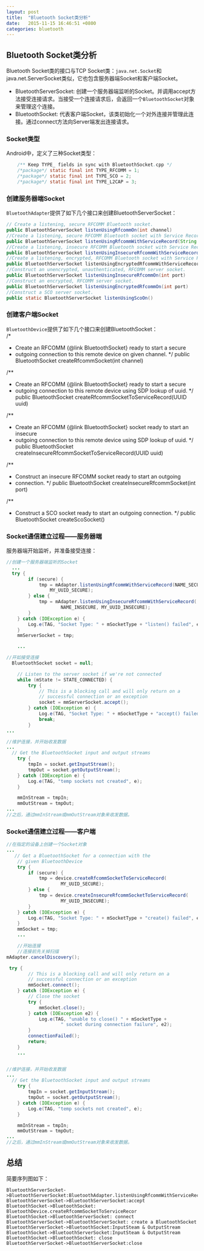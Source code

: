 ```yaml
---
layout: post
title:  "Bluetooth Socket类分析"
date:   2015-11-15 16:46:51 +0800
categories: bluetooth
---
```

## Bluetooth Socket类分析  
Bluetooth Socket类的接口与TCP Socket类：`java.net.Socket`和java.net.ServerSocket类似，它也包含服务器端Socket和客户端Socket。  
* BluetoothServerSocket: 创建一个服务器端监听的Socket。并调用accept方法接受连接请求。当接受一个连接请求后，会返回一个`BluetoothSocket`对象来管理这个连接。  
* BluetoothSocket: 代表客户端Socket，该类初始化一个对外连接并管理此连接。通过connect方法向Server端发出连接请求。  

### Socket类型  
Android中，定义了三种Socket类型： 
```java
    /** Keep TYPE_ fields in sync with BluetoothSocket.cpp */
    /*package*/ static final int TYPE_RFCOMM = 1;
    /*package*/ static final int TYPE_SCO = 2;
    /*package*/ static final int TYPE_L2CAP = 3;
```

### 创建服务器端Socket  
`BluetoothAdapter`提供了如下几个接口来创建BluetoothServerSocket： 
```java
// Create a listening, secure RFCOMM Bluetooth socket.
public BluetoothServerSocket listenUsingRfcommOn(int channel)
//Create a listening, secure RFCOMM Bluetooth socket with Service Record.
public BluetoothServerSocket listenUsingRfcommWithServiceRecord(String name, UUID uuid)
//Create a listening, insecure RFCOMM Bluetooth socket with Service Record.
public BluetoothServerSocket listenUsingInsecureRfcommWithServiceRecord(String name, UUID uuid)
//Create a listening, encrypted, RFCOMM Bluetooth socket with Service Record.
public BluetoothServerSocket listenUsingEncryptedRfcommWithServiceRecord
//Construct an unencrypted, unauthenticated, RFCOMM server socket.
public BluetoothServerSocket listenUsingInsecureRfcommOn(int port)
//Construct an encrypted, RFCOMM server socket.
public BluetoothServerSocket listenUsingEncryptedRfcommOn(int port)
//Construct a SCO server socket.
public static BluetoothServerSocket listenUsingScoOn()
```

### 创建客户端Socket  
`BluetoothDevice`提供了如下几个接口来创建BluetoothSocket：  
/*
 * Create an RFCOMM {@link BluetoothSocket} ready to start a secure
 * outgoing connection to this remote device on given channel.
 */
public BluetoothSocket createRfcommSocket(int channel)

/**
 * Create an RFCOMM {@link BluetoothSocket} ready to start a secure
 * outgoing connection to this remote device using SDP lookup of uuid.
 */
 public BluetoothSocket createRfcommSocketToServiceRecord(UUID uuid)

/**
 * Create an RFCOMM {@link BluetoothSocket} socket ready to start an insecure
 * outgoing connection to this remote device using SDP lookup of uuid.
 */
public BluetoothSocket createInsecureRfcommSocketToServiceRecord(UUID uuid) 

/**
 * Construct an insecure RFCOMM socket ready to start an outgoing
 * connection.
 */
public BluetoothSocket createInsecureRfcommSocket(int port)

/**
 * Construct a SCO socket ready to start an outgoing connection.
 */
public BluetoothSocket createScoSocket() 


### Socket通信建立过程——服务器端  
服务器端开始监听，并准备接受连接：  
```java
//创建一个服务器端监听的Socket
  ...
  try {
        if (secure) {
            tmp = mAdapter.listenUsingRfcommWithServiceRecord(NAME_SECURE,
                MY_UUID_SECURE);
        } else {
            tmp = mAdapter.listenUsingInsecureRfcommWithServiceRecord(
                    NAME_INSECURE, MY_UUID_INSECURE);
        }
    } catch (IOException e) {
        Log.e(TAG, "Socket Type: " + mSocketType + "listen() failed", e);
    }
    mmServerSocket = tmp;

    ...

//开如接受连接  
  BluetoothSocket socket = null;

    // Listen to the server socket if we're not connected
    while (mState != STATE_CONNECTED) {
        try {
            // This is a blocking call and will only return on a
            // successful connection or an exception
            socket = mmServerSocket.accept();
        } catch (IOException e) {
            Log.e(TAG, "Socket Type: " + mSocketType + "accept() failed", e);
            break;
        }
...

//维护连接，并开始收发数据  
...
  // Get the BluetoothSocket input and output streams
    try {
        tmpIn = socket.getInputStream();
        tmpOut = socket.getOutputStream();
    } catch (IOException e) {
        Log.e(TAG, "temp sockets not created", e);
    }

    mmInStream = tmpIn;
    mmOutStream = tmpOut;
...
//之后，通过mmInStream或mmOutStream对象来收发数据。 
```

### Socket通信建立过程——客户端  
```java
//在指定的设备上创建一个Socket对象  
...
   // Get a BluetoothSocket for a connection with the
    // given BluetoothDevice
    try {
        if (secure) {
            tmp = device.createRfcommSocketToServiceRecord(
                    MY_UUID_SECURE);
        } else {
            tmp = device.createInsecureRfcommSocketToServiceRecord(
                    MY_UUID_INSECURE);
        }
    } catch (IOException e) {
        Log.e(TAG, "Socket Type: " + mSocketType + "create() failed", e);
    }
    mmSocket = tmp;
    ...

    //开始连接
    //连接前先关掉扫描
mAdapter.cancelDiscovery();

 try {
        // This is a blocking call and will only return on a
        // successful connection or an exception
        mmSocket.connect();
    } catch (IOException e) {
        // Close the socket
        try {
            mmSocket.close();
        } catch (IOException e2) {
            Log.e(TAG, "unable to close() " + mSocketType +
                    " socket during connection failure", e2);
        }
        connectionFailed();
        return;
    }
    ...


//维护连接，并开始收发数据  
...
  // Get the BluetoothSocket input and output streams
    try {
        tmpIn = socket.getInputStream();
        tmpOut = socket.getOutputStream();
    } catch (IOException e) {
        Log.e(TAG, "temp sockets not created", e);
    }

    mmInStream = tmpIn;
    mmOutStream = tmpOut;
...
//之后，通过mmInStream或mmOutStream对象来收发数据。 
```
## 总结  
简要序列图如下：  
```sequence
BluetoothServerSocket->BluetoothServerSocket:BluetoothAdapter.listenUsingRfcommWithServiceRecord
BluetoothServerSocket->BluetoothServerSocket:accept
BluetoothSocket->BluetoothSocket: BluetoothDevice.createRfcommSocketToServiceRecor
BluetoothSocket->BluetoothServerSocket: connect
BluetoothServerSocket->BluetoothServerSocket: create a BluetoothSocket
BluetoothServerSocket->BluetoothSocket:InputSteam & OutputStream
BluetoothSocket->BluetoothServerSocket:InputSteam & OutputStream
BluetoothSocket->BluetoothSocket: close
BluetoothServerSocket->BluetoothServerSocket:close
```
